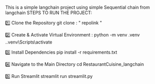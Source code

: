 This is a simple langchain project using simple Sequential chain from langchain
STEPS TO RUN THE PROJECT: 

1️⃣ Clone the Repository
git clone : " repolink " 


2️⃣ Create & Activate Virtual Environment : 
    python -m venv .venv
    .\.venv\Scripts\activate

3️⃣ Install Dependencies
pip install -r requirements.txt


4️⃣ Navigate to the Main Directory
cd RestaurantCuisine_langchain

5️⃣ Run Streamlit
streamlit run streamlit.py
